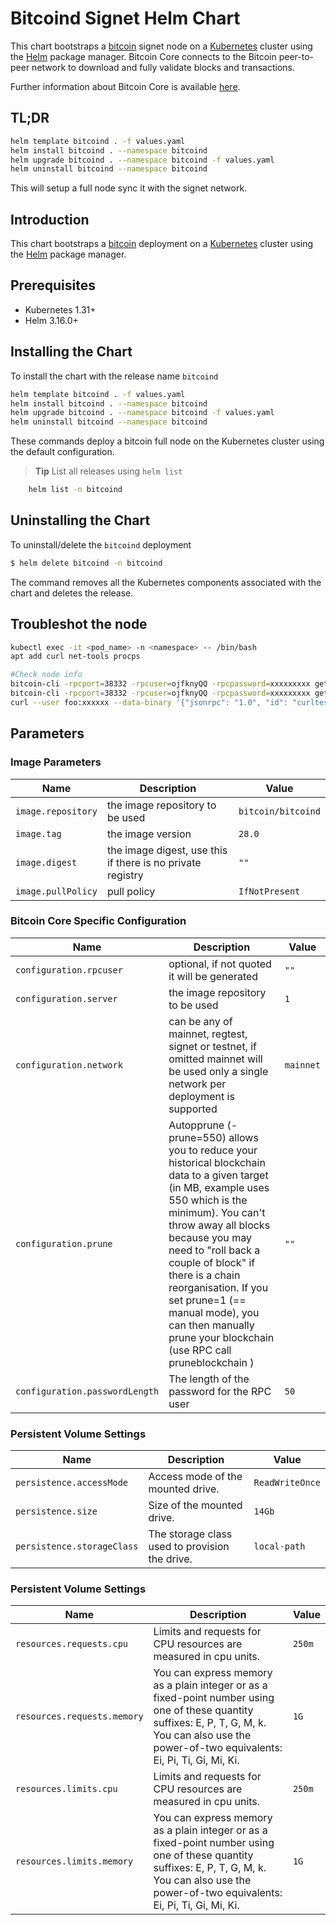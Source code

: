 # Bitcoind Signet Helm Chart

This chart bootstraps a [bitcoin](https://github.com/bitcoin/bitcoin) signet node on a [Kubernetes](https://kubernetes.io) cluster using the [Helm](https://helm.sh) package manager. Bitcoin Core connects to the Bitcoin peer-to-peer network to download and fully validate blocks and transactions.

Further information about Bitcoin Core is available [here](https://github.com/bitcoin/bitcoin).


## TL;DR

```bash
helm template bitcoind . -f values.yaml 
helm install bitcoind . --namespace bitcoind
helm upgrade bitcoind . --namespace bitcoind -f values.yaml
helm uninstall bitcoind --namespace bitcoind
```

This will setup a full node sync it with the signet network.

## Introduction

This chart bootstraps a [bitcoin](https://github.com/bitcoin/bitcoin) deployment on a [Kubernetes](https://kubernetes.io) cluster using the [Helm](https://helm.sh) package manager.

## Prerequisites

- Kubernetes 1.31+
- Helm 3.16.0+

## Installing the Chart

To install the chart with the release name `bitcoind`

````bash
helm template bitcoind . -f values.yaml 
helm install bitcoind . --namespace bitcoind
helm upgrade bitcoind . --namespace bitcoind -f values.yaml
helm uninstall bitcoind --namespace bitcoind
````

These commands deploy a bitcoin full node on the Kubernetes cluster using the default configuration.

> **Tip** List all releases using `helm list`


```bash
	helm list -n bitcoind
```

## Uninstalling the Chart

To uninstall/delete the `bitcoind` deployment

```bash
$ helm delete bitcoind -n bitcoind
```
The command removes all the Kubernetes components associated with the chart and deletes the release.

## Troubleshot the node

````bash
kubectl exec -it <pod_name> -n <namespace> -- /bin/bash
apt add curl net-tools procps
````

````bash 
#Check node info
bitcoin-cli -rpcport=38332 -rpcuser=ojfknyQQ -rpcpassword=xxxxxxxxx getnetworkinfo
bitcoin-cli -rpcport=38332 -rpcuser=ojfknyQQ -rpcpassword=xxxxxxxxx getblockchaininfo
curl --user foo:xxxxxx --data-binary '{"jsonrpc": "1.0", "id": "curltest", "method": "getbestblockhash", "params": []}' -H 'content-type: text/plain;' http://localhost:38332/
````

## Parameters

### Image Parameters

| Name                      | Description                                     | Value |
| ------------------------- | ----------------------------------------------- | ----- |
| `image.repository` | the image repository to be used | `bitcoin/bitcoind`  |
| `image.tag` | the image version | `28.0`  |
| `image.digest` | the image digest, use this if there is no private registry | `""`  |
| `image.pullPolicy` | pull policy | `IfNotPresent`  |

### Bitcoin Core Specific Configuration

| Name                      | Description                                     | Value |
| ------------------------- | ----------------------------------------------- | ----- |
| `configuration.rpcuser` | optional, if not quoted it will be generated | `""`  |
| `configuration.server` | the image repository to be used | `1`  |
| `configuration.network` | can be any of mainnet, regtest, signet or testnet, if omitted mainnet will be used only a single network per deployment is supported | `mainnet`  |
| `configuration.prune` | Autopprune (-prune=550) allows you to reduce your historical blockchain data to a given target (in MB, example uses 550 which is the minimum). You can't throw away all blocks because you may need to "roll back a couple of block" if there is a chain reorganisation. If you set prune=1 (== manual mode), you can then manually prune your blockchain (use RPC call pruneblockchain <height>) | `""`  |
| `configuration.passwordLength` | The length of the password for the RPC user | `50`  |

### Persistent Volume Settings

| Name                      | Description                                     | Value |
| ------------------------- | ----------------------------------------------- | ----- |
| `persistence.accessMode` | Access mode of the mounted drive. | `ReadWriteOnce`  |
| `persistence.size` | Size of the mounted drive. | `14Gb`  |
| `persistence.storageClass` | The storage class used to provision the drive. | `local-path`  |


### Persistent Volume Settings

| Name                      | Description                                     | Value |
| ------------------------- | ----------------------------------------------- | ----- |
| `resources.requests.cpu` | Limits and requests for CPU resources are measured in cpu units. | `250m`  |
| `resources.requests.memory` | You can express memory as a plain integer or as a fixed-point number using one of these quantity suffixes: E, P, T, G, M, k. You can also use the power-of-two equivalents: Ei, Pi, Ti, Gi, Mi, Ki. | `1G`  |
| `resources.limits.cpu` | Limits and requests for CPU resources are measured in cpu units. | `250m`  |
| `resources.limits.memory` | You can express memory as a plain integer or as a fixed-point number using one of these quantity suffixes: E, P, T, G, M, k. You can also use the power-of-two equivalents: Ei, Pi, Ti, Gi, Mi, Ki. | `1G`  |
